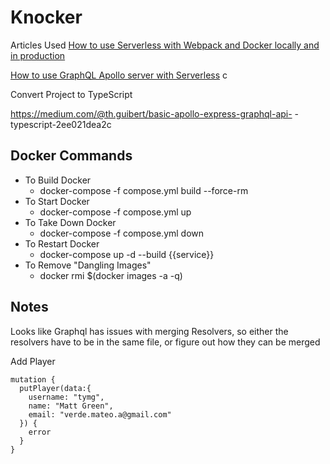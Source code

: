 # Knocker

Articles Used
[How to use Serverless with Webpack and Docker locally and in production](https://medium.com/@gannochenko/how-to-use-serverless-locally-with-webpack-and-docker-5e268f71715)

[How to use GraphQL Apollo server with Serverless](https://medium.com/@gannochenko/how-to-use-graphql-apollo-server-with-serverless-606430ad94b3)
c

Convert Project to TypeScript

https://medium.com/@th.guibert/basic-apollo-express-graphql-api- -typescript-2ee021dea2c

## Docker Commands

- To Build Docker
  - docker-compose -f compose.yml build --force-rm
- To Start Docker
  - docker-compose -f compose.yml up
- To Take Down Docker
  - docker-compose -f compose.yml down
- To Restart Docker
  - docker-compose up -d --build {{service}}
- To Remove "Dangling Images"
  - docker rmi \$(docker images -a -q)

## Notes

Looks like Graphql has issues with merging Resolvers, so either the resolvers have to be in the same file, or figure out how they can be merged

Add Player

```
mutation {
  putPlayer(data:{
    username: "tymg",
    name: "Matt Green",
    email: "verde.mateo.a@gmail.com"
  }) {
    error
  }
}

```
